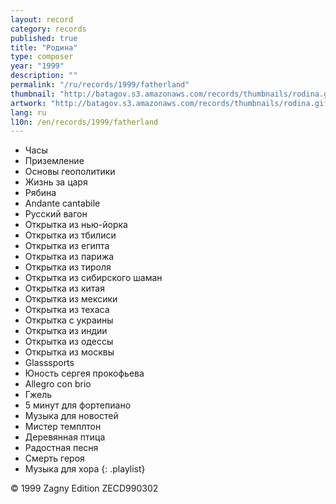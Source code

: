 ```yaml
---
layout: record
category: records
published: true
title: "Родина"
type: composer
year: "1999"
description: ""
permalink: "/ru/records/1999/fatherland"
thumbnail: "http://batagov.s3.amazonaws.com/records/thumbnails/rodina.gif"
artwork: "http://batagov.s3.amazonaws.com/records/thumbnails/rodina.gif"
lang: ru
l10n: /en/records/1999/fatherland
---
```


- Часы	 
- Приземление	 
- Основы геополитики	 
- Жизнь за царя	 
- Рябина	 
- Andante cantabile	 
- Русский вагон	 
- Открытка из нью-йорка	 
- Открытка из тбилиси	 
- Открытка из египта	 
- Открытка из парижа	 
- Открытка из тироля	 
- Открытка из сибирского шаман	 
- Открытка из китая	 
- Открытка из мексики	 
- Открытка из техаса	 
- Открытка с украины	 
- Открытка из индии	 
- Открытка из одессы	 
- Открытка из москвы	 
- Glasssports	 
- Юность сергея прокофьева	 
- Allegro con brio	 
- Гжель	 
- 5 минут для фортепиано	 
- Музыка для новостей	 
- Мистер темплтон	 
- Деревянная птица	 
- Радостная песня	 
- Смерть героя	 
- Музыка для хора
{: .playlist} 

© 1999 Zagny Edition ZECD990302